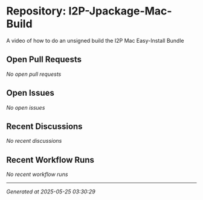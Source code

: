 # Repository: I2P-Jpackage-Mac-Build

A video of how to do an unsigned build the I2P Mac Easy-Install Bundle

## Open Pull Requests


*No open pull requests*


## Open Issues


*No open issues*


## Recent Discussions


*No recent discussions*


## Recent Workflow Runs


*No recent workflow runs*


---
*Generated at 2025-05-25 03:30:29*

